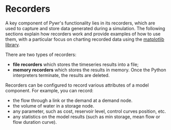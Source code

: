 # Recorders 
A key component of Pywr's functionality lies in its recorders, which are used to capture and store data 
generated during a simulation. The following sections explain how recorders work and provide examples of how to
use them, with a particular focus on charting recorded data using the [matplotlib library](https://matplotlib.org).

There are two types of recorders:

- **file recorders** which stores the timeseries results into a file;
- **memory recorders** which stores the results in memory. Once the Python interpreters terminate, the results are deleted.

Recorders can be configured to record various attributes of a model component. For example, you can record:

- the flow through a link or the demand at a demand node.
- the volume of water in a storage node.
- any parameter, such as cost, reservoir level, control curves position, etc.
- any statistics on the model results (such as min storage, mean flow or flow duration curve).
